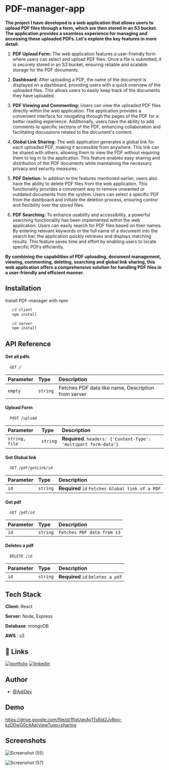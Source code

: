 # PDF-manager-app


**The project I have developed is a web application that allows users to upload PDF files through a form, which are then stored in an S3 bucket. The application provides a seamless experience for managing and accessing these uploaded PDFs. Let's explore the key features in more detail:**

1. **PDF Upload Form:**
The web application features a user-friendly form where users can select and upload PDF files. Once a file is submitted, it is securely stored in an S3 bucket, ensuring reliable and scalable storage for the PDF documents.

2. **Dashboard:**
After uploading a PDF, the name of the document is displayed on a dashboard, providing users with a quick overview of the uploaded files. This allows users to easily keep track of the documents they have uploaded.

3. **PDF Viewing and Commenting:**
Users can view the uploaded PDF files directly within the web application. The application provides a convenient interface for navigating through the pages of the PDF for a better reading experience. Additionally, users have the ability to add comments to specific sections of the PDF, enhancing collaboration and facilitating discussions related to the document's content.

4. **Global Link Sharing:**
The web application generates a global link for each uploaded PDF, making it accessible from anywhere. This link can be shared with others, allowing them to view the PDF without requiring them to log in to the application. This feature enables easy sharing and distribution of the PDF documents while maintaining the necessary privacy and security measures.

5. **PDF Deletion:**
In addition to the features mentioned earlier, users also have the ability to delete PDF files from the web application. This functionality provides a convenient way to remove unwanted or outdated documents from the system. Users can select a specific PDF from the dashboard and initiate the deletion process, ensuring control and flexibility over the stored files.

6. **PDF Searching:**
To enhance usability and accessibility, a powerful searching functionality has been implemented within the web application. Users can easily search for PDF files based on their names. By entering relevant keywords or the full name of a document into the search bar, the application quickly retrieves and displays matching results. This feature saves time and effort by enabling users to locate specific PDFs efficiently.

**By combining the capabilities of PDF uploading, document management, viewing, commenting, deleting, searching and global link sharing, this web application offers a comprehensive solution for handling PDF files in a user-friendly and efficient manner.**
## Installation

Install PDF-manager with npm

```bash
   cd client
   npm install

   cd server
   npm install 
```
    
## API Reference

#### Get all pdfs

```http
  GET /
```

| Parameter | Type     | Description                |
| :-------- | :------- | :------------------------- |
|   `empty` | `string` | Fetches PDF data like name, Description from server |

#### Upload Form

```http
  POST /upload
```

| Parameter | Type     | Description                       |
| :-------- | :------- | :-------------------------------- |
| `string, file`| `string` | **Required**. `headers: {'Content-Type': 'multipart form-data'}` |

#### Get Global link
```http
  GET /pdf/getLink/id
```

| Parameter | Type     | Description                |
| :-------- | :------- | :------------------------- |
|   `id`    | `string` | **Required** `id` `Fetches Global link of a PDF`|

#### Get pdf

```http
  GET /pdf/id
```

| Parameter | Type     | Description                |
| :-------- | :------- | :------------------------- |
|   `id`    | `string` | `Fetches PDF data from s3` |


#### Deletes a pdf
```http
  DELETE /id
```

| Parameter | Type     | Description                |
| :-------- | :------- | :------------------------- |
|   `id`    | `string` | **Required** `id` `Deletes a pdf` |



## Tech Stack

**Client:** React

**Server:** Node, Express

**Database**: mongoDB

**AWS** : s3 


## 🔗 Links
[![portfolio](https://img.shields.io/badge/my_portfolio-000?style=for-the-badge&logo=ko-fi&logoColor=white)](https://github.com/AdiDev0)
[![linkedin](https://img.shields.io/badge/linkedin-0A66C2?style=for-the-badge&logo=linkedin&logoColor=white)](https://www.linkedin.com/in/aditya-raj-521376188/)


## Author

- [@AdiDev](https://github.com/AdiDev0)


## Demo


https://drive.google.com/file/d/1flqUgnAy1Ts6id2JyRqv-kzD0wG0c4Ae/view?usp=sharing
## Screenshots


![Screenshot (55)](https://github.com/AdiDev0/pdf-manager-s3/assets/85286921/6eabb2ad-89a4-4503-97cc-56798ef90f24)

![Screenshot (57)](https://github.com/AdiDev0/pdf-manager-s3/assets/85286921/42faa576-5e46-4069-bd14-617d67fd8c6a)
